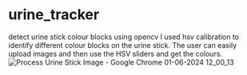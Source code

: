# urine_tracker
detect urine stick colour blocks using opencv
I used hsv calibration to identify different colour blocks on the urine stick. The user can easily upload images and then use the HSV sliders and get the colours.
![Process Urine Stick Image - Google Chrome 01-06-2024 12_00_13](https://github.com/Tannic-Paprika/urine_tracker/assets/98445752/8395fa49-d900-4e16-9993-545791a5a271)
